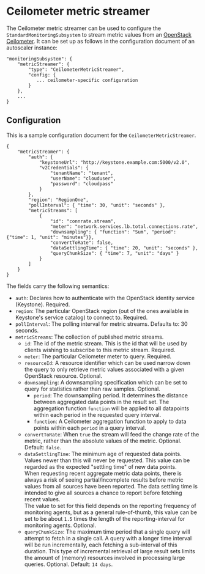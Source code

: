 # Ceilometer metric streamer
The Ceilometer metric streamer can be used to configure the 
`StandardMonitoringSubsystem` to stream metric values from
an [OpenStack Ceilometer](https://wiki.openstack.org/wiki/Telemetry). 
It can be set up as follows in the configuration document of an autoscaler 
instance:

    "monitoringSubsystem": {
        "metricStreamer": {
            "type": "CeilometerMetricStreamer",
            "config: {
               ... ceilometer-specific configuration
            }
        },
        ...
    } 


## Configuration
This is a sample configuration document for the `CeilometerMetricStreamer`.


	{
		"metricStreamer": {
			"auth": {
				"keystoneUrl": "http://keystone.example.com:5000/v2.0",
				"v2Credentials": {
					"tenantName": "tenant",
					"userName": "clouduser",
					"password": "cloudpass"
				}
			},
			"region": "RegionOne",
			"pollInterval": { "time": 30, "unit": "seconds" },
			"metricStreams": [
				{
					"id": "connrate.stream",
					"meter": "network.services.lb.total.connections.rate",
					"downsampling": { "function": "Sum", "period": {"time": 1, "unit": "minutes"}},
					"convertToRate": false,
					"dataSettlingTime": { "time": 20, "unit": "seconds" },
					"queryChunkSize": { "time": 7, "unit": "days" }
				}
			]
		}
	}


The fields carry the following semantics:

   - `auth`: Declares how to authenticate with the OpenStack identity service
     (Keystone). Required.
   - `region`: The particular OpenStack region (out of the ones available in Keystone's
     service catalog) to connect to. Required. 
   - `pollInterval`: The polling interval for metric streams. Defaults to: 30 seconds.
   - `metricStreams`: The collection of published metric streams.
       - `id`: The id of the metric stream. This is the id that will be used by
	     clients wishing to subscribe to this metric stream. Required.
	   - `meter`: The particular Ceilometer meter to query. Required.
       - `resourceId`: A resource identifier which can be used narrow down the query to only
         retrieve metric values associated with a given OpenStack resource. Optional.
       - `downsampling`: A downsampling specification which can be set to query for 
	     statistics rather than raw samples. Optional.
		   - `period`: The downsampling period. It determines the distance between aggregated
             data points in the result set. The aggregation function `function`
             will be applied to all datapoints within each period in the requested
             query interval.
		   - `function`: A Ceilometer aggregation function to apply to data points within each
             `period` in a query interval.
	   - `convertToRate`: When `true` the stream will feed the change rate of the
         metric, rather than the absolute values of the metric. Optional. 
         Default: `false`.
       - `dataSettlingTime`: The minimum age of requested data points. Values 
	     newer than this will never be requested. This value can 
		 be regarded as the expected "settling time" of new data points.  
		 When requesting recent aggregate metric data points, there is always a
         risk of seeing partial/incomplete results before metric values from all
         sources have been reported. The data settling time is intended to give
         all sources a chance to report before fetching recent values.  
		 The value to set for this field depends on the reporting frequency of
         monitoring agents, but as a general rule-of-thumb, this value can be 
		 set to be about `1.5` times the length of the reporting-interval for
         monitoring agents. Optional.
	   - `queryChunkSize`: The maximum time period that a single query will 
	     attempt to fetch in a single call. A query with a longer time interval 
		 will be run incrementally, each fetching a sub-interval of this duration. 
		 This type of incremental retrieval of large result sets limits the
         amount of (memory) resources involved in processing large queries. 
		 Optional. Default: `14 days`.



